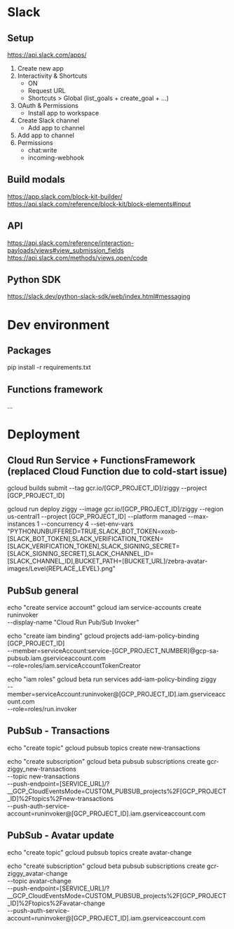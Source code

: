 # Slack 

## Setup
https://api.slack.com/apps/
1. Create new app
2. Interactivity & Shortcuts 
    - ON
    - Request URL
    - Shortcuts > Global (list_goals + create_goal + ...)
3. OAuth & Permissions
    - Install app to workspace
4. Create Slack channel
    - Add app to channel
5. Add app to channel 
6. Permissions
    - chat:write
    - incoming-webhook

## Build modals
https://app.slack.com/block-kit-builder/
https://api.slack.com/reference/block-kit/block-elements#input

## API
https://api.slack.com/reference/interaction-payloads/views#view_submission_fields
https://api.slack.com/methods/views.open/code

## Python SDK
https://slack.dev/python-slack-sdk/web/index.html#messaging

# Dev environment

## Packages
pip install -r requirements.txt

## Functions framework
...

# Deployment

## Cloud Run Service + FunctionsFramework (replaced Cloud Function due to cold-start issue)
gcloud builds submit --tag gcr.io/[GCP_PROJECT_ID]/ziggy --project [GCP_PROJECT_ID]

gcloud run deploy ziggy --image gcr.io/[GCP_PROJECT_ID]/ziggy --region us-central1 --project [GCP_PROJECT_ID] --platform managed --max-instances 1 --concurrency 4 --set-env-vars "PYTHONUNBUFFERED=TRUE,SLACK_BOT_TOKEN=xoxb-[SLACK_BOT_TOKEN],SLACK_VERIFICATION_TOKEN=[SLACK_VERIFICATION_TOKEN],SLACK_SIGNING_SECRET=[SLACK_SIGNING_SECRET],SLACK_CHANNEL_ID=[SLACK_CHANNEL_ID],BUCKET_PATH=[BUCKET_URL]/zebra-avatar-images/Level{REPLACE_LEVEL}.png"

## PubSub general
echo "create service account"
gcloud iam service-accounts create runinvoker \
    --display-name "Cloud Run Pub/Sub Invoker"

echo "create iam binding"
gcloud projects add-iam-policy-binding [GCP_PROJECT_ID] \
    --member=serviceAccount:service-[GCP_PROJECT_NUMBER]@gcp-sa-pubsub.iam.gserviceaccount.com \
    --role=roles/iam.serviceAccountTokenCreator

echo "iam roles"
gcloud beta run services add-iam-policy-binding ziggy \
    --member=serviceAccount:runinvoker@[GCP_PROJECT_ID].iam.gserviceaccount.com \
    --role=roles/run.invoker

## PubSub - Transactions
echo "create topic"
gcloud pubsub topics create new-transactions

echo "create subscription"
gcloud beta pubsub subscriptions create gcr-ziggy_new-transactions \
    --topic new-transactions \
    --push-endpoint=[SERVICE_URL]/?__GCP_CloudEventsMode=CUSTOM_PUBSUB_projects%2F[GCP_PROJECT_ID]%2Ftopics%2Fnew-transactions \
    --push-auth-service-account=runinvoker@[GCP_PROJECT_ID].iam.gserviceaccount.com

## PubSub - Avatar update
echo "create topic"
gcloud pubsub topics create avatar-change

echo "create subscription"
gcloud beta pubsub subscriptions create gcr-ziggy_avatar-change \
    --topic avatar-change \
    --push-endpoint=[SERVICE_URL]/?__GCP_CloudEventsMode=CUSTOM_PUBSUB_projects%2F[GCP_PROJECT_ID]%2Ftopics%2Favatar-change \
    --push-auth-service-account=runinvoker@[GCP_PROJECT_ID].iam.gserviceaccount.com